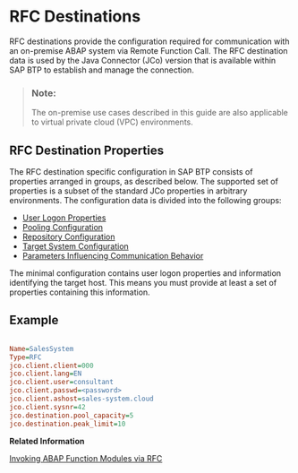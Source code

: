 <!-- loio238d027c154541f597201a0002713c86 -->

# RFC Destinations



RFC destinations provide the configuration required for communication with an on-premise ABAP system via Remote Function Call. The RFC destination data is used by the Java Connector \(JCo\) version that is available within SAP BTP to establish and manage the connection.

> ### Note:  
> The on-premise use cases described in this guide are also applicable to virtual private cloud \(VPC\) environments.



<a name="loio238d027c154541f597201a0002713c86__section_N10024_N10011_N10001"/>

## RFC Destination Properties

The RFC destination specific configuration in SAP BTP consists of properties arranged in groups, as described below. The supported set of properties is a subset of the standard JCo properties in arbitrary environments. The configuration data is divided into the following groups:

-   [User Logon Properties](user-logon-properties-8b1e1c3.md)
-   [Pooling Configuration](pooling-configuration-7add680.md)
-   [Repository Configuration](repository-configuration-4c4b83b.md)
-   [Target System Configuration](target-system-configuration-ab6eac9.md)
-   [Parameters Influencing Communication Behavior](parameters-influencing-communication-behavior-cce126a.md)

The minimal configuration contains user logon properties and information identifying the target host. This means you must provide at least a set of properties containing this information.



## Example

```ini

Name=SalesSystem
Type=RFC
jco.client.client=000
jco.client.lang=EN
jco.client.user=consultant
jco.client.passwd=<password>
jco.client.ashost=sales-system.cloud
jco.client.sysnr=42
jco.destination.pool_capacity=5
jco.destination.peak_limit=10
```

**Related Information**  


[Invoking ABAP Function Modules via RFC](invoking-abap-function-modules-via-rfc-fa4adc9.md "Call a remote-enabled function module in an on-premise or cloud ABAP server from your application, using the RFC protocol.")

